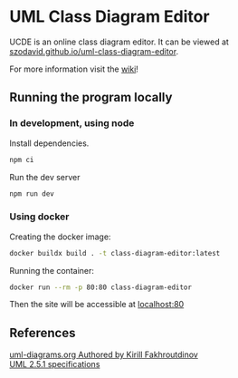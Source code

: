 # UML Class Diagram Editor

UCDE is an online class diagram editor. It can be viewed at [szodavid.github.io/uml-class-diagram-editor](https://szodavid.github.io/uml-class-diagram-editor/).

For more information visit the [wiki](https://github.com/SzoDavid/uml-class-diagram-editor/wiki)!

## Running the program locally

### In development, using node

Install dependencies.

```bash
npm ci
```

Run the dev server

```bash
npm run dev
```

### Using docker 

Creating the docker image:

```bash
docker buildx build . -t class-diagram-editor:latest
```

Running the container:

```bash 
docker run --rm -p 80:80 class-diagram-editor
```

Then the site will be accessible at [localhost:80](http://localhost:80)

## References

[uml-diagrams.org Authored by Kirill Fakhroutdinov](https://www.uml-diagrams.org/class-diagrams-overview.html)  
[UML 2.5.1 specifications](https://www.omg.org/spec/UML/2.5.1/PDF)
